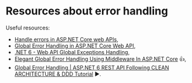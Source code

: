 # Resources about error handling

Useful resources:

- [Handle errors in ASP.NET Core web APIs](https://learn.microsoft.com/en-us/aspnet/core/web-api/handle-errors?view=aspnetcore-7.0),
- [Global Error Handling in ASP.NET Core Web API](https://code-maze.com/global-error-handling-aspnetcore/),
- [.NET 6 - Web API Global Exceptions Handling](https://youtu.be/fBXOgrZ3ZC4),
- [Elegant Global Error Handling Using Middleware In ASP.NET Core](https://youtu.be/H3EbflpXVmo) :+1:,
- [Global Error Handling | ASP.NET 6 REST API Following CLEAN ARCHITECTURE & DDD Tutorial](https://youtu.be/gMwAhKddHYQ) :arrow_forward:.
